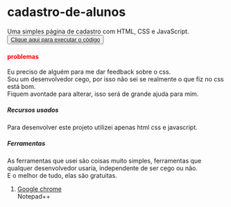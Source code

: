 # cadastro-de-alunos
Uma simples página de cadastro com HTML, CSS e JavaScript.
<button>
<a href="index.html">Clique aqui para executar o código</a>
</button>
<h4 style="color: red;">problemas</h4>
<p>
Eu preciso de alguém para me dar feedback sobre o css.
<br>Sou um desenvolvedor cego, por isso não sei se realmente o que fiz no css está bom.
<br>Fiquem avontade para alterar, isso será de grande ajuda para mim.
</p>
<h5>Recursos usados</h5>
<p>
Para desenvolver este projeto utilizei apenas html css e javascript.
</p>
<h5>Ferramentas</h5>
<p>
As ferramentas que usei são coisas muito simples, ferramentas que qualquer desenvolvedor usaria, independente de ser cego ou não.
<br>E o melhor de tudo, elas são gratuitas.
</p>
<ol>
<li><a href="https://google.com/chrome">Google chrome</a></li>
<li<a href="https://notepad-plus-plus.org/downloads/">Notepad++</a></li>
</ol>